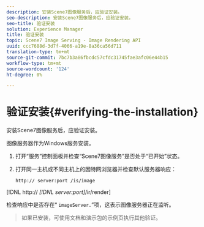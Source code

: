 ```yaml
---
description: 安装Scene7图像服务后，应验证安装。
seo-description: 安装Scene7图像服务后，应验证安装。
seo-title: 验证安装
solution: Experience Manager
title: 验证安装
topic: Scene7 Image Serving - Image Rendering API
uuid: ccc7688d-3d7f-4066-a19e-8a36ca56d711
translation-type: tm+mt
source-git-commit: 7bc7b3a86fbcdc57cfdc31745fae3afc06e44b15
workflow-type: tm+mt
source-wordcount: '124'
ht-degree: 0%

---
```



# 验证安装{#verifying-the-installation}

安装Scene7图像服务后，应验证安装。

图像服务器作为Windows服务安装。

1. 打开“服务”控制面板并检查“Scene7图像服务”是否处于“已开始”状态。
1. 打开同一主机或不同主机上的因特网浏览器并检查默认服务器响应：

   `http:// server:port /is/image`

[!DNL http:// *[!DNL server:port]*/ir/render]

检查响应中是否存在“ `imageServer.`”项，这表示图像服务器正在监听。
>如果已安装，可使用文档和演示包的示例页执行其他验证。

